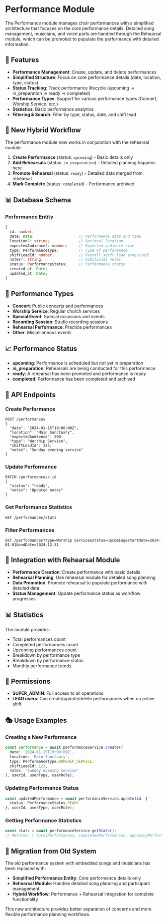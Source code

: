 # Performance Module

The Performance module manages choir performances with a simplified architecture that focuses on the core performance details. Detailed song management, musicians, and voice parts are handled through the Rehearsal module, which can be promoted to populate the performance with detailed information.

## 🎵 Features

- **Performance Management**: Create, update, and delete performances
- **Simplified Structure**: Focus on core performance details (date, location, type, status)
- **Status Tracking**: Track performance lifecycle (upcoming → in_preparation → ready → completed)
- **Performance Types**: Support for various performance types (Concert, Worship Service, etc.)
- **Statistics**: Basic performance analytics
- **Filtering & Search**: Filter by type, status, date, and shift lead

## 🔄 New Hybrid Workflow

The performance module now works in conjunction with the rehearsal module:

1. **Create Performance** (status: `upcoming`) - Basic details only
2. **Add Rehearsals** (status: `in_preparation`) - Detailed planning happens here
3. **Promote Rehearsal** (status: `ready`) - Detailed data merged from rehearsal
4. **Mark Complete** (status: `completed`) - Performance archived

## 📊 Database Schema

### Performance Entity
```typescript
{
  id: number;
  date: Date;                    // Performance date and time
  location?: string;             // Optional location
  expectedAudience?: number;     // Expected audience size
  type: PerformanceType;         // Type of performance
  shiftLeadId: number;           // Overall shift lead (required)
  notes?: string;                // Additional notes
  status: PerformanceStatus;     // Performance status
  created_at: Date;
  updated_at: Date;
}
```

## 🎯 Performance Types

- **Concert**: Public concerts and performances
- **Worship Service**: Regular church services
- **Special Event**: Special occasions and events
- **Recording Session**: Studio recording sessions
- **Rehearsal Performance**: Practice performances
- **Other**: Miscellaneous events

## 📈 Performance Status

- **upcoming**: Performance is scheduled but not yet in preparation
- **in_preparation**: Rehearsals are being conducted for this performance
- **ready**: A rehearsal has been promoted and performance is ready
- **completed**: Performance has been completed and archived

## 🚀 API Endpoints

### Create Performance
```http
POST /performances
{
  "date": "2024-01-15T19:00:00Z",
  "location": "Main Sanctuary",
  "expectedAudience": 200,
  "type": "Worship Service",
  "shiftLeadId": 123,
  "notes": "Sunday evening service"
}
```

### Update Performance
```http
PATCH /performances/:id
{
  "status": "ready",
  "notes": "Updated notes"
}
```

### Get Performance Statistics
```http
GET /performances/stats
```

### Filter Performances
```http
GET /performances?type=Worship Service&status=upcoming&startDate=2024-01-01&endDate=2024-12-31
```

## 🔗 Integration with Rehearsal Module

- **Performance Creation**: Create performance with basic details
- **Rehearsal Planning**: Use rehearsal module for detailed song planning
- **Data Promotion**: Promote rehearsal to populate performance with detailed data
- **Status Management**: Update performance status as workflow progresses

## 📊 Statistics

The module provides:
- Total performances count
- Completed performances count
- Upcoming performances count
- Breakdown by performance type
- Breakdown by performance status
- Monthly performance trends

## 🔐 Permissions

- **SUPER_ADMIN**: Full access to all operations
- **LEAD users**: Can create/update/delete performances when on active shift

## 🎭 Usage Examples

### Creating a New Performance
```typescript
const performance = await performanceService.create({
  date: '2024-01-15T19:00:00Z',
  location: 'Main Sanctuary',
  type: PerformanceType.WORSHIP_SERVICE,
  shiftLeadId: 123,
  notes: 'Sunday evening service'
}, userId, userType, userRole);
```

### Updating Performance Status
```typescript
const updatedPerformance = await performanceService.update(id, {
  status: PerformanceStatus.READY
}, userId, userType, userRole);
```

### Getting Performance Statistics
```typescript
const stats = await performanceService.getStats();
// Returns: { totalPerformances, completedPerformances, upcomingPerformances, byType, byStatus, byMonth }
```

## 🔄 Migration from Old System

The old performance system with embedded songs and musicians has been replaced with:
- **Simplified Performance Entity**: Core performance details only
- **Rehearsal Module**: Handles detailed song planning and participant management
- **Hybrid Workflow**: Performance + Rehearsal integration for complete functionality

This new architecture provides better separation of concerns and more flexible performance planning workflows. 